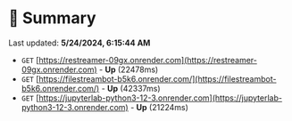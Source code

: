 # 📖 Summary
Last updated: **5/24/2024, 6:15:44 AM**

- `GET` [https://restreamer-09gx.onrender.com](https://restreamer-09gx.onrender.com) - **Up** (22478ms)
- `GET` [https://filestreambot-b5k6.onrender.com/](https://filestreambot-b5k6.onrender.com/) - **Up** (42337ms)
- `GET` [https://jupyterlab-python3-12-3.onrender.com](https://jupyterlab-python3-12-3.onrender.com) - **Up** (21224ms)

